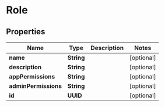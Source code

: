 

# Role


## Properties

| Name | Type | Description | Notes |
|------------ | ------------- | ------------- | -------------|
|**name** | **String** |  |  [optional] |
|**description** | **String** |  |  [optional] |
|**appPermissions** | **String** |  |  [optional] |
|**adminPermissions** | **String** |  |  [optional] |
|**id** | **UUID** |  |  [optional] |



